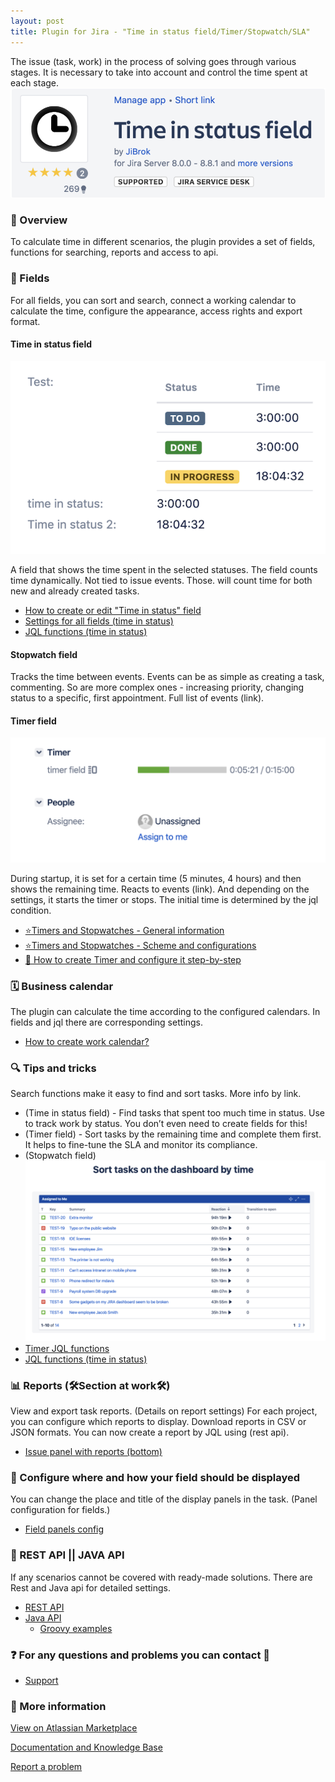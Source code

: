 ```yaml
---
layout: post
title: Plugin for Jira - "Time in status field/Timer/Stopwatch/SLA" 
---
```


The issue (task, work) in the process of solving goes through various stages. It is necessary to take into account and control the time spent at each stage.
[![Plugin "Time in status field/Timer/Stopwatch/SLA" Marketplace](/images/time-in-status-field/time-in-status-plugin-image.png)](https://marketplace.atlassian.com/apps/1220908/time-in-status-field?hosting=server&tab=overview)

### 📃 Overview ###

To calculate time in different scenarios, the plugin provides a set of fields, functions for searching, reports and access to api.

### 🔧 Fields ###

For all fields, you can sort and search, connect a working calendar to calculate the time, configure the appearance, access rights and export format.

#### Time in status field ####

![Plugin "Time in status field/Timer/Stopwatch/SLA" time-in-status field demo](/images/time-in-status-field/time-in-status-demo1.png)

A field that shows the time spent in the selected statuses. The field counts time dynamically. Not tied to issue events. Those. will count time for both new and already created tasks. 

* [How to create or edit "Time in status" field](https://jibrok.atlassian.net/wiki/spaces/JBS/pages/512885041)
* [Settings for all fields (time in status)](https://jibrok.atlassian.net/wiki/spaces/JBS/pages/512917566)
* [JQL functions (time in status)](https://jibrok.atlassian.net/wiki/spaces/JBS/pages/513277970)

#### Stopwatch field ####

Tracks the time between events. Events can be as simple as creating a task, commenting. So are more complex ones - increasing priority, changing status to a specific, first appointment. Full list of events (link).

#### Timer field ####

![Plugin "Time in status field/Timer/Stopwatch/SLA" timer field demo](/images/time-in-status-field/timer-demo-line.png)

During startup, it is set for a certain time (5 minutes, 4 hours) and then shows the remaining time. Reacts to events (link). And depending on the settings, it starts the timer or stops. The initial time is determined by the jql condition.

* [⭐️Timers and Stopwatches - General information](https://jibrok.atlassian.net/wiki/spaces/JBS/pages/513441891)
* [⭐️Timers and Stopwatches - Scheme and configurations](https://jibrok.atlassian.net/wiki/spaces/JBS/pages/513015898)
* [📖 How to create Timer and configure it step-by-step](https://jibrok.atlassian.net/wiki/spaces/JBS/pages/560332801/How+to+create+Timer+and+configure+it+step-by-step)


### 🗓 Business calendar ###

The plugin can calculate the time according to the configured calendars. In fields and jql there are corresponding settings.

* [How to create work calendar?](https://jibrok.atlassian.net/wiki/spaces/JBS/pages/513507383/How+to+create+work+calendar)


### 🔍 Tips and tricks ###

Search functions make it easy to find and sort tasks.
More info by link.

* (Time in status field) - Find tasks that spent too much time in status. Use to track work by status.
You don’t even need to create fields for this!
* (Timer field) - Sort tasks by the remaining time and complete them first. It helps to fine-tune the SLA and monitor its compliance.
* (Stopwatch field)
![Plugin "Time in status field/Timer/Stopwatch/SLA" stopwatch field demo sort on dashboard](/images/time-in-status-field/stopwatch-sort-dashboard.png)
* [Timer JQL functions](https://jibrok.atlassian.net/wiki/spaces/JBS/pages/513507494/Timer+JQL+functions)
* [JQL functions (time in status)](https://jibrok.atlassian.net/wiki/spaces/JBS/pages/513277970/JQL+functions+time+in+status)

### 📊 Reports (🛠Section at work🛠) ###
View and export task reports.
(Details on report settings)
For each project, you can configure which reports to display. Download reports in CSV or JSON formats. You can now create a report by JQL using (rest api).

* [Issue panel with reports (bottom)](https://jibrok.atlassian.net/wiki/spaces/JBS/pages/513376358/Issue+panel+with+reports+bottom)


### 💎 Configure where and how your field should be displayed ###
You can change the place and title of the display panels in the task.
(Panel configuration for fields.)

* [Field panels config](https://jibrok.atlassian.net/wiki/spaces/JBS/pages/513015970/Field+panels+config)

### 🔩 REST API || JAVA API ### 
If any scenarios cannot be covered with ready-made solutions. There are Rest and Java api for detailed settings.

* [REST API](https://jibrok.com/jira/plugins/time-in-status/doc/rest/)
* [Java API](https://jibrok.com/jira/plugins/time-in-status/doc/java/)
	* [Groovy examples](https://github.com/JiBrok/time-in-status-field)

### ❓ For any questions and problems you can contact 🐞 ###


* [Support](https://jibrok.atlassian.net/servicedesk/customer/portal/9)

### 📜 More information ###

[View on Atlassian Marketplace](https://marketplace.atlassian.com/apps/1220908/time-in-status-field?hosting=server&tab=overview)

[Documentation and Knowledge Base](https://jibrok.atlassian.net/wiki/spaces/JBS/pages/513441810/Plugin+Time+in+status+field+Timer+Stopwatch+SLA)

[Report a problem](https://jibrok.atlassian.net/servicedesk/customer/portals)
